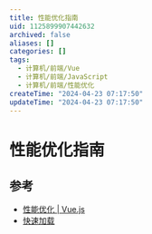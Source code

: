 ```yaml
---
title: 性能优化指南
uid: 1125899907442632
archived: false
aliases: []
categories: []
tags:
  - 计算机/前端/Vue
  - 计算机/前端/JavaScript
  - 计算机/前端/性能优化
createTime: "2024-04-23 07:17:50"
updateTime: "2024-04-23 07:17:50"
---
```


# 性能优化指南

## 参考

- [性能优化 | Vue.js](https://cn.vuejs.org/guide/best-practices/performance.html#profiling-options)
- [快速加载](https://web.dev/fast/)
